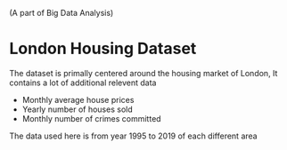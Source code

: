 (A part of Big Data Analysis)
# London Housing Dataset

The dataset is primally centered around the housing market of London, It contains a lot of additional relevent data 
- Monthly average house prices
- Yearly number of houses sold
- Monthly number of crimes committed

The data used here is from year 1995 to 2019 of each different area

